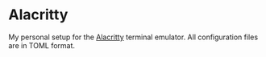 # Alacritty
My personal setup for the [Alacritty](https://github.com/alacritty/alacritty) terminal emulator. All configuration files are in TOML format.
